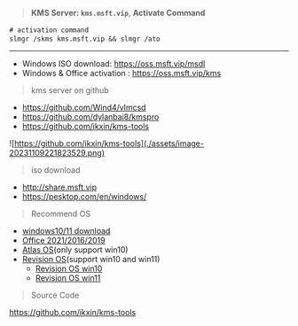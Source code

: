 > **KMS Server: `kms.msft.vip`**, **Activate Command** 
```
# activation command
slmgr /skms kms.msft.vip && slmgr /ato
```
---
- Windows ISO download: https://oss.msft.vip/msdl
- Windows & Office activation : https://oss.msft.vip/kms
  
> kms server on github

- https://github.com/Wind4/vlmcsd
- https://github.com/dylanbai8/kmspro
- https://github.com/ikxin/kms-tools

![https://github.com/ikxin/kms-tools](./assets/image-20231109221823529.png)

> iso download

- http://share.msft.vip
- https://pesktop.com/en/windows/

> Recommend OS

- [windows10/11 download](https://oss.msft.vip/msdl)
- [Office 2021/2016/2019](https://pesktop.com/en/windows/microsoft-office-202120192016-pro-plus)
- [Atlas OS](https://atlasos.net/)(only support win10)
- [Revision OS](https://revi.cc/revios)(support win10 and win11)
  - [Revision OS win10](https://pesktop.com/en/systems/windows-10-revios)
  - [Revision OS win11](https://pesktop.com/en/systems/windows-11-revios-22h2)


> Source Code

https://github.com/ikxin/kms-tools

